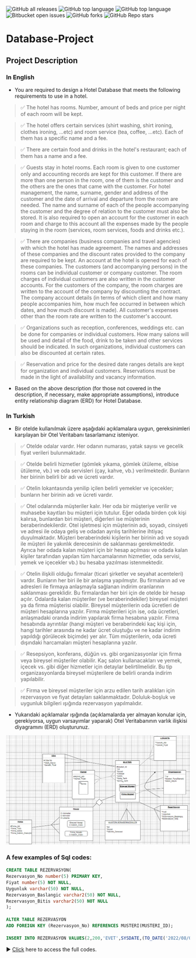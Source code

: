 ![GitHub all releases](https://img.shields.io/github/downloads/kayamuhammet/Database-Project/total)
![GitHub top language](https://img.shields.io/github/languages/count/kayamuhammet/Database-Project)
![GitHub top language](https://img.shields.io/github/languages/top/kayamuhammet/Database-Project?color=yellow)
![Bitbucket open issues](https://img.shields.io/bitbucket/issues/kayamuhammet/Database-Project)
![GitHub forks](https://img.shields.io/github/forks/kayamuhammet/Database-Project?style=social)
![GitHub Repo stars](https://img.shields.io/github/stars/kayamuhammet/Database-Project?style=social)
# Database-Project
 
## Project Description 

### In English
* You are required to design a Hotel Database that meets the following requirements to use in a hotel.

> :white_check_mark:	The hotel has rooms. Number, amount of beds and price per night of each room will be kept.

> :white_check_mark:	The hotel offers certain services (shirt washing, shirt ironing, clothes ironing, ...etc) and room service (tea, coffee, ...etc). Each of them has a specific name and a fee.

> :white_check_mark:	There are certain food and drinks in the hotel's restaurant; each of them has a name and a fee.
 
> :white_check_mark:	Guests stay in hotel rooms. Each room is given to one customer only and accounting records are kept for this customer. If there are more than one person in the room, one of them is the customer and the others are the ones that came with the customer. For hotel management, the name, surname, gender and address of the customer and the date of arrival and departure from the room are needed. The name and surname of each of the people accompanying the customer and the degree of relation to the customer must also be stored. It is also required to open an account for the customer in each room and charge to this account all the expenses made by the people staying in the room (services, room services, foods and drinks etc.).

> :white_check_mark:	There are companies (business companies and travel agencies) with which the hotel has made agreement. The names and addresses of these companies and the discount rates provided to the company are required to be kept. An account at the hotel is opened for each of these companies. The customers (and accompanying persons) in the rooms can be individual customer or company customer. The room charges of individual customers are also written in the customer accounts. For the customers of the company, the room charges are written to the account of the company by discounting the contract. The company account details (in terms of which client and how many people accompanies him, how much fee occurred in between which dates, and how much discount is made). All customer's expenses other than the room rate are written to the customer's account.

> :white_check_mark:	Organizations such as reception, conferences, weddings etc. can be done for companies or individual customers. How many salons will be used and detail of the food, drink to be taken and other services should be indicated. In such organizations, individual customers can also be discounted at certain rates.

> :white_check_mark:	Reservation and price for the desired date ranges details are kept for organization and individual customers. Reservations must be made in the light of availability and vacancy information.

* Based on the above description (for those not covered in the description, if necessary, make appropriate assumptions), introduce entity relationship diagram (ERD) for Hotel Database.

### In Turkish

* Bir otelde kullanılmak üzere aşağıdaki açıklamalara uygun, gereksinimleri karşılayan bir Otel Veritabanı tasarlamanız isteniyor.

> :white_check_mark:	Otelde odalar vardır. Her odanın numarası, yatak sayısı ve gecelik fiyat verileri bulunmaktadır.

> :white_check_mark:	Otelde belirli hizmetler (gömlek yıkama, gömlek ütüleme, elbise ütüleme, vb.) ve oda servisleri (çay, kahve, vb.) verilmektedir. Bunların her birinin belirli bir adı ve ücreti vardır.

> :white_check_mark:	Otelin lokantasında yenilip içilen belirli yemekler ve içecekler; bunların her birinin adı ve ücreti vardır.

> :white_check_mark:	Otel odalarında müşteriler kalır. Her oda bir müşteriye verilir ve muhasebe kayıtları bu müşteri için tutulur. Eğer odada birden çok kişi kalırsa, bunlardan biri müşteri, diğerleri ise müşterinin beraberindekilerdir. Otel işletmesi için müşterinin adı, soyadı, cinsiyeti ve adresi ile odaya geliş ve odadan ayrılış tarihlerine ihtiyaç duyulmaktadır. Müşteri beraberindeki kişilerin her birinin adı ve soyadı ile müşteri ile yakınlık derecesinin de saklanması gerekmektedir. Ayrıca her odada kalan müşteri için bir hesap açılması ve odada kalan kişiler tarafından yapılan tüm harcamalarının hizmetler, oda servisi, yemek ve içecekler vb.) bu hesaba yazılması istenmektedir.

> :white_check_mark:	Otelin ilişkili olduğu firmalar (ticari şirketler ve seyahat acenteleri) vardır. Bunların her biri ile bir anlaşma yapılmıştır. Bu firmaların ad ve adresleri ile firmaya anlaşmayla sağlanan indirim oranlarının saklanması gereklidir. Bu firmalardan her biri için de otelde bir hesap açılır. Odalarda kalan müşteriler (ve beraberindekiler) bireysel müşteri ya da firma müşterisi olabilir. Bireysel müşterilerin oda ücretleri de müşteri hesaplarına yazılır. Firma müşterileri için ise, oda ücretleri, anlaşmadaki oranda indirim yapılarak firma hesabına yazılır. Firma hesabında ayrıntılar (hangi müşteri ve beraberindeki kaç kişi için, hangi tarihler arasında ne kadar ücret oluştuğu ve ne kadar indirim yapıldığı görülecek biçimde) yer alır. Tüm müşterilerin, oda ücreti dışındaki harcamaları müşteri hesaplarına yazılır.

> :white_check_mark:	Resepsiyon, konferans, düğün vs. gibi organizasyonlar için firma veya bireysel müşteriler olabilir. Kaç salon kullanacakları ve yemek, içecek vs. gibi diğer hizmetler için detaylar belirtilmelidir. Bu tip organizasyonlarda bireysel müşterilere de belirli oranda indirim yapılabilir.

> :white_check_mark:	Firma ve bireysel müşteriler için arzu edilen tarih aralıkları için rezervasyon ve fiyat detayları saklanmaktadır. Doluluk-boşluk ve uygunluk bilgileri ışığında rezervasyon yapılmalıdır.

* Yukarıdaki açıklamalar ışığında (açıklamalarda yer almayan konular için, gerekiyorsa, uygun varsayımlar yaparak) Otel Veritabanının varlık ilişkisi diyagramını (ERD) oluşturunuz.

![DatabaseSchema](https://github.com/kayamuhammet/Database-Project/blob/main/DatabaseSchema.png)

### A few examples of Sql codes:

```sql
CREATE TABLE REZERVASYON(
Rezervasyon_No number(5) PRIMARY KEY,
Fiyat number(5) NOT NULL,
Uygunluk varchar(50) NOT NULL,
Rezervasyon_Baslangic varchar2(50) NOT NULL,
Rezervasyon_Bitis varchar2(50) NOT NULL
);

ALTER TABLE REZERVASYON
ADD FOREIGN KEY (Rezervasyon_No) REFERENCES MUSTERI(MUSTERI_ID);

INSERT INTO REZERVASYON VALUES(2,200,'EVET',SYSDATE,(TO_DATE('2022/08/03 21:02:44', 'yyyy/mm/dd hh24:mi:ss')));
```

:arrow_forward:  [Click](https://github.com/kayamuhammet/Database-Project/blob/main/SqlQuery.sql) here to access the full codes.



